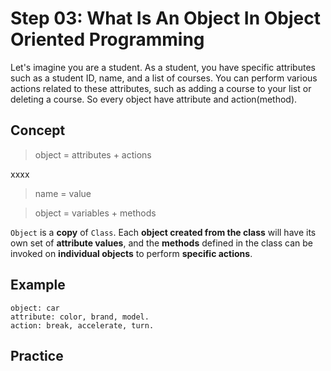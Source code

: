 # Step 03: What Is An Object In Object Oriented Programming 
Let's imagine you are a student. As a student, you have specific attributes such as a student ID, name, and a list of courses. You can perform various actions related to these attributes, such as adding a course to your list or deleting a course. So every object have attribute and action(method).

## Concept
> object =  attributes + actions

xxxx

> name = value

> object =  variables + methods

`Object` is a **copy** of `Class`. Each **object created from the class** will have its own set of **attribute values**, and the **methods** defined in the class can be invoked on **individual objects** to perform **specific actions**.


## Example
```
object: car
attribute: color, brand, model.
action: break, accelerate, turn.
```

## Practice


